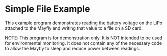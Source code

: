 # Simple File Example

This example program demonstrates reading the battery voltage on the LiPo attached to the Mayfly and writing that value to a file on a SD card.

NOTE:  This program is for demonstration only.  It is NOT intended to be used for environmental monitoring.  It does not contain any of the necessary code to allow the Mayfly to sleep and reduce power between readings.